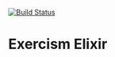 [![Build Status](https://travis-ci.org/v-kolesnikov/exercism-elixir.svg?branch=master)](https://travis-ci.org/v-kolesnikov/exercism-elixir)

# Exercism Elixir
